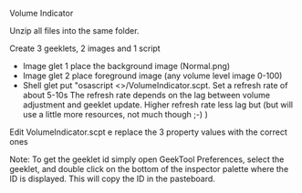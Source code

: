 Volume Indicator

Unzip all files into the same folder.

Create 3 geeklets, 2 images and 1 script
- Image glet 1 place the background image (Normal.png)
- Image glet 2 place foreground image (any volume level image 0-100)
- Shell glet put "osascript <<path to files>>/VolumeIndicator.scpt. Set a refresh rate of about 5-10s
 The refresh rate depends on the lag between volume adjustment and geeklet update.
 Higher refresh rate less lag but (but will use a little more resources, not much though ;-) )

Edit VolumeIndicator.scpt e replace the 3 property values with the correct ones

Note: To get the geeklet id simply open GeekTool Preferences,
select the geeklet, and double click on the bottom of the inspector palette where the ID is displayed. 
This will copy the ID in the pasteboard.